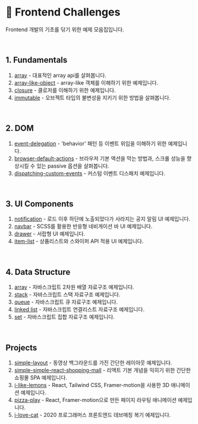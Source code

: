 # 🚀 Frontend Challenges

Frontend 개발의 기초를 닦기 위한 예제 모음집입니다.

<br>

## 1. Fundamentals

1. [array](./1-fundamentals/array) - 대표적인 array api를 살펴봅니다.
2. [array-like-object](./1-fundamentals/array-like-object) - array-like 객체를 이해하기 위한 예제입니다.
3. [closure](./1-fundamentals/closure) - 클로저를 이해하기 위한 예제입니다.
4. [immutable](./1-fundamentals/immutable) - 오브젝트 타입의 불변성을 지키기 위한 방법을 살펴봅니다.

<br>

## 2. DOM

1. [event-delegation](./2-dom/event-delegation) - 'behavior' 패턴 등 이벤트 위임을 이해하기 위한 예제입니다.
2. [browser-default-actions](./2-dom/browser-default-actions) - 브라우저 기본 액션을 막는 방법과, 스크롤 성능을 향상시킬 수 있는 passive 옵션을 살펴봅니다.
3. [dispatching-custom-events](./2-dom/dispatching-custom-events) - 커스텀 이벤트 디스패치 예제입니다.

<br>

## 3. UI Components

1. [notification](./3-ui/notification) - 로드 이후 하단에 노출되었다가 사라지는 공지 알림 UI 예제입니다.
2. [navbar](./3-ui/navbar) - SCSS를 활용한 반응형 네비게이션 바 UI 예제입니다.
3. [drawer](./3-ui/drawer) - 서랍형 UI 예제입니다.
4. [item-list](./3-ui/item-list) - 상품리스트와 스와이퍼 API 적용 UI 예제입니다.

<br>

## 4. Data Structure

1. [array](./4-data-structure/array.js) - 자바스크립트 2차원 배열 자료구조 예제입니다.
2. [stack](./4-data-structure/stack.js) - 자바스크립트 스택 자료구조 예제입니다.
3. [queue](./4-data-structure/queue.js) - 자바스크립트 큐 자료구조 예제입니다.
4. [linked list](./4-data-structure/linked-list.js) - 자바스크립트 연결리스트 자료구조 예제입니다.
5. [set](./4-data-structure/set.js) - 자바스크립트 집합 자료구조 예제입니다.

<br>

## Projects

1. [simple-layout](https://github.com/kschoi/simple-layout) - 동영상 백그라운드를 가진 간단한 레이아웃 예제입니다.
2. [simple-simple-react-shopping-mall](https://github.com/kschoi/simple-react-shopping-mall) - 리액트 기본 개념을 익히기 위한 간단한 쇼핑몰 SPA 예제입니다.
3. [i-like-lemons](https://github.com/kschoi/i-like-lemons) - React, Tailwind CSS, Framer-motion을 사용한 3D 애니메이션 예제입니다.
4. [pizza-play](https://github.com/kschoi/pizza-play) - React, Framer-motion으로 만든 페이지 라우팅 애니메이션 예제입니다.
5. [i-love-cat](https://github.com/kschoi/i-love-cat) - 2020 프로그래머스 프론트엔드 데브매칭 복기 예제입니다.
